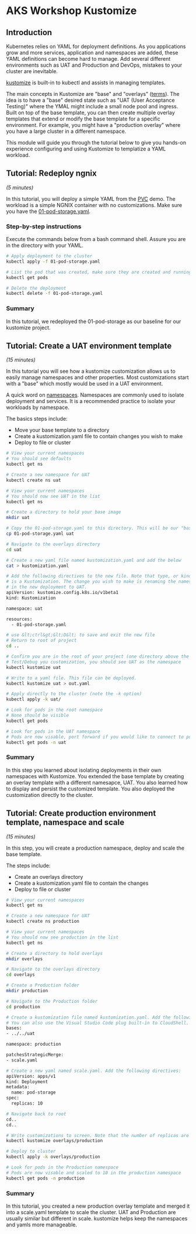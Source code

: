 # AKS Workshop Kustomize

## Introduction

Kubernetes relies on YAML for deployment definitions. As you applications grow and more services, application and namespaces are added, these YAML definitions can become hard to manage. Add several different environments such as UAT and Production and DevOps, mistakes to your cluster are inevitable. 

[kustomize](https://kustomize.io/#overview) is built-in to kubectl and assists in managing templates.

The main concepts in Kustomize are "base" and "overlays" ([terms](https://kubectl.docs.kubernetes.io/references/kustomize/glossary/)). The idea is to have a "base" desired state such as "UAT (User Acceptance Testing)" where the YMAL might include a small node pool and ingress. Built on top of the base template, you can then create multiple overlay templates that extend or modify the base template for a specific environment. For example, you might have a "production overlay" where you have a large cluster in a different namespace.

This module will guide you through the tutorial below to give you hands-on experience configuring and using Kustomize to templatize a YAML workload.

## Tutorial: Redeploy ngnix

_(5 minutes)_

In this tutorial, you will deploy a simple YAML from the [PVC](/storage/readme.md) demo. The workload is a simple NGNIX container with no customizations. Make sure you have the [01-pod-storage.yaml](././storage/01-pod-storage.yaml).

### Step-by-step instructions

Execute the commands below from a bash command shell. Assure you are in the directory with your YAML.

```bash
# Apply deployment to the cluster
kubectl apply -f 01-pod-storage.yaml

# List the pod that was created, make sure they are created and running
kubectl get pods

# Delete the deployment
kubectl delete -f 01-pod-storage.yaml
```

### Summary

In this tutorial, we redeployed the 01-pod-storage as our baseline for our kustomize project.

## Tutorial: Create a UAT environment template

_(15 minutes)_

In this tutorial you will see how a kustomize customization allows us to easily manage namespaces and other properties. Most customizations start with a "base" which mostly would be used in a UAT environment.

A quick word on [namespaces](https://kubernetes.io/docs/concepts/overview/working-with-objects/namespaces/). Namespaces are commonly used to isolate deployment and services. It is a recommended practice to isolate your workloads by namespace.

The basics steps include:

- Move your base template to a directory
- Create a kustomization.yaml file to contain changes you wish to make
- Deploy to file or cluster

```bash
# View your current namespaces
# You should see defaults
kubectl get ns

# Create a new namespace for UAT
kubectl create ns uat

# View your current namespaces
# You should now see UAT in the list
kubectl get ns

# Create a directory to hold your base image
mkdir uat

# Copy the 01-pod-storage.yaml to this directory. This will be our "base"
cp 01-pod-storage.yaml uat

# Navigate to the overlays directory
cd uat

# Create a new yaml file named kustomization.yaml and add the below
cat > kustomization.yaml

# Add the following directives to the new file. Note that type, or kind,
# is a Kustomization. The change you wish to make is renaming the namespace
# in the new deployment to UAT.
apiVersion: kustomize.config.k8s.io/v1beta1
kind: Kustomization

namespace: uat

resources:
  - 01-pod-storage.yaml

# use &lt;ctrl&gt;&lt;D&lt; to save and exit the new file
# Return to root of project
cd ..

# Confirm you are in the root of your project (one directory above the UAT folder)
# Test/Debug you customization, you should see UAT as the namespace
kubectl kustomize uat

# Write to a yaml file. This file can be deployed.
kubectl kustomize uat > out.yaml

# Apply directly to the cluster (note the -k option)
kubectl apply -k uat/

# Look for pods in the root namespace
# None should be visible
kubectl get pods

# Look for pods in the UAT namespace
# Pods are now visable, port forward if you would like to connect to pods
kubectl get pods -n uat
```

### Summary

In this step you learned about isolating deployments in their own namespaces with Kustomize. You extended the base template by creating an overlay template with a different namesapce, UAT. You also learned how to display and persist the customized template. You also deployed the customization directly to the cluster.

## Tutorial: Create production environment template, namespace and scale

_(15 minutes)_

In this step, you will create a production namespace, deploy and scale the base template.

The steps include:

- Create an overlays directory
- Create a kustomization.yaml file to contain the changes
- Deploy to file or cluster

```bash
# View your current namespaces
kubectl get ns

# Create a new namespace for UAT
kubectl create ns production

# View your current namespaces
# You should now see production in the list
kubectl get ns

# Create a directory to hold overlays
mkdir overlays

# Navigate to the overlays directory
cd overlays

# Create a Production folder
mkdir production

# Navigate to the Production folder
cd production

# Create a kustomization file named kustomization.yaml. Add the following directives to it:
# You can also use the Visual Studio Code plug built-in to CloudShell. Simply type: "Code ."
bases:
- ../../uat

namespace: production

patchesStrategicMerge:
- scale.yaml

# Create a new yaml named scale.yaml. Add the following directives:
apiVersion: apps/v1
kind: Deployment
metadata:
  name: pod-storage
spec:
  replicas: 10

# Navigate back to root
cd..
cd..

# Write customizations to screen. Note that the number of replicas are 10 and the namespace is production.
kubectl kustomize overlays/production

# Deploy to cluster
kubectl apply -k overlays/production

# Look for pods in the Production namespace
# Pods are now visable and scaled to 10 in the production namespace
kubectl get pods -n production
```

### Summary

In this tutorial, you created a new production overlay template and merged it into a scale.yaml template to scale the cluster. UAT and Production are usually similar but different in scale. kustomize helps keep the namespaces and yamls more manageable.
